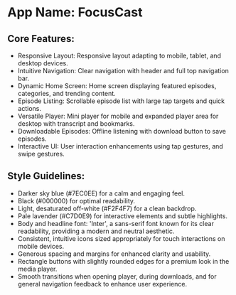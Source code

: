 # **App Name**: FocusCast

## Core Features:

- Responsive Layout: Responsive layout adapting to mobile, tablet, and desktop devices.
- Intuitive Navigation: Clear navigation with header and full top navigation bar.
- Dynamic Home Screen: Home screen displaying featured episodes, categories, and trending content.
- Episode Listing: Scrollable episode list with large tap targets and quick actions.
- Versatile Player: Mini player for mobile and expanded player area for desktop with transcript and bookmarks.
- Downloadable Episodes: Offline listening with download button to save episodes.
- Interactive UI: User interaction enhancements using tap gestures, and swipe gestures.

## Style Guidelines:

- Darker sky blue (#7EC0EE) for a calm and engaging feel.
- Black (#000000) for optimal readability.
- Light, desaturated off-white (#F2F4F7) for a clean backdrop.
- Pale lavender (#C7D0E9) for interactive elements and subtle highlights.
- Body and headline font: 'Inter', a sans-serif font known for its clear readability, providing a modern and neutral aesthetic.
- Consistent, intuitive icons sized appropriately for touch interactions on mobile devices.
- Generous spacing and margins for enhanced clarity and usability.
- Rectangle buttons with slightly rounded edges for a premium look in the media player.
- Smooth transitions when opening player, during downloads, and for general navigation feedback to enhance user experience.